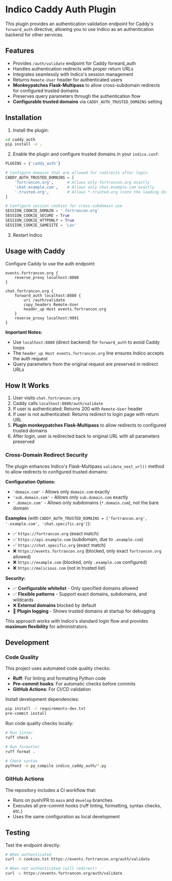 # Indico Caddy Auth Plugin

This plugin provides an authentication validation endpoint for Caddy's `forward_auth` directive, allowing you to use Indico as an authentication backend for other services.

## Features

- Provides `/auth/validate` endpoint for Caddy forward_auth
- Handles authentication redirects with proper return URLs
- Integrates seamlessly with Indico's session management
- Returns `Remote-User` header for authenticated users
- **Monkeypatches Flask-Multipass** to allow cross-subdomain redirects for configured trusted domains
- Preserves query parameters through the authentication flow
- **Configurable trusted domains** via `CADDY_AUTH_TRUSTED_DOMAINS` setting

## Installation

1. Install the plugin:
```bash
cd caddy_auth
pip install -e .
```

2. Enable the plugin and configure trusted domains in your `indico.conf`:
```python
PLUGINS = {'caddy_auth'}

# Configure domains that are allowed for redirects after login
CADDY_AUTH_TRUSTED_DOMAINS = [
    'fortrancon.org',      # Allows only fortrancon.org exactly
    'chat.example.com',    # Allows only chat.example.com exactly
    '.trusted.org',        # Allows *.trusted.org (note the leading dot)
]

# Configure session cookies for cross-subdomain use
SESSION_COOKIE_DOMAIN = '.fortrancon.org'
SESSION_COOKIE_SECURE = True
SESSION_COOKIE_HTTPONLY = True
SESSION_COOKIE_SAMESITE = 'Lax'
```

3. Restart Indico

## Usage with Caddy

Configure Caddy to use the auth endpoint:

```caddyfile
events.fortrancon.org {
    reverse_proxy localhost:8080
}

chat.fortrancon.org {
    forward_auth localhost:8080 {
        uri /auth/validate
        copy_headers Remote-User
        header_up Host events.fortrancon.org
    }
    reverse_proxy localhost:9991
}
```

**Important Notes**:
- Use `localhost:8080` (direct backend) for `forward_auth` to avoid Caddy loops
- The `header_up Host events.fortrancon.org` line ensures Indico accepts the auth request
- Query parameters from the original request are preserved in redirect URLs

## How It Works

1. User visits `chat.fortrancon.org`
2. Caddy calls `localhost:8080/auth/validate`
3. If user is authenticated: Returns 200 with `Remote-User` header
4. If user is not authenticated: Returns redirect to login page with return URL
5. **Plugin monkeypatches Flask-Multipass** to allow redirects to configured trusted domains
6. After login, user is redirected back to original URL with all parameters preserved

### Cross-Domain Redirect Security

The plugin enhances Indico's Flask-Multipass `validate_next_url()` method to allow redirects to configured trusted domains:

**Configuration Options:**
- `'domain.com'` - Allows only `domain.com` exactly
- `'sub.domain.com'` - Allows only `sub.domain.com` exactly
- `'.domain.com'` - Allows only subdomains (`*.domain.com`), not the bare domain

**Examples** (with `CADDY_AUTH_TRUSTED_DOMAINS = ['fortrancon.org', '.example.com', 'chat.specific.org']`):
- ✅ `https://fortrancon.org` (exact match)
- ✅ `https://api.example.com` (subdomain, due to `.example.com`)
- ✅ `https://chat.specific.org` (exact match)
- ❌ `https://events.fortrancon.org` (blocked, only exact `fortrancon.org` allowed)
- ❌ `https://example.com` (blocked, only `.example.com` configured)
- ❌ `https://malicious.com` (not in trusted list)

**Security:**
- ✅ **Configurable whitelist** - Only specified domains allowed
- ✅ **Flexible patterns** - Support exact domains, subdomains, and wildcards
- ❌ **External domains** blocked by default
- 📝 **Plugin logging** - Shows trusted domains at startup for debugging

This approach works with Indico's standard login flow and provides **maximum flexibility** for administrators.

## Development

### Code Quality

This project uses automated code quality checks:

- **Ruff**: For linting and formatting Python code
- **Pre-commit hooks**: For automatic checks before commits
- **GitHub Actions**: For CI/CD validation

Install development dependencies:
```bash
pip install -r requirements-dev.txt
pre-commit install
```

Run code quality checks locally:
```bash
# Run linter
ruff check .

# Run formatter
ruff format .

# Check syntax
python3 -m py_compile indico_caddy_auth/*.py
```

### GitHub Actions

The repository includes a CI workflow that:
- Runs on push/PR to `main` and `develop` branches
- Executes all pre-commit hooks (ruff linting, formatting, syntax checks, etc.)
- Uses the same configuration as local development

## Testing

Test the endpoint directly:
```bash
# When authenticated
curl -b cookies.txt https://events.fortrancon.org/auth/validate

# When not authenticated (will redirect)
curl -L https://events.fortrancon.org/auth/validate
```
